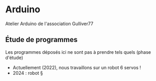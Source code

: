 # Arduino
Atelier Arduino de l'association Gulliver77

## Étude de programmes
Les programmes déposés ici ne sont pas à prendre tels quels (phase d'étude)

* Actuellement (2022), nous travaillons sur un robot 6 servos !
* 2024 : robot §
